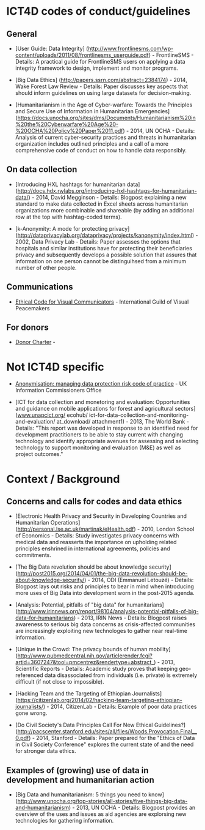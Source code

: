 # ICT4D codes of conduct/guidelines

## General

* [User Guide: Data Integrity] (http://www.frontlinesms.com/wp-content/uploads/2011/08/frontlinesms_userguide.pdf) - FrontlineSMS - Details: A practical guide for FrontlineSMS users on applying a data integrity framework to design, implement and monitor programs.

* [Big Data Ethics] (http://papers.ssrn.com/abstract=2384174) - 2014, Wake Forest Law Review - Details: Paper discusses key aspects that should inform guidelines on using large datasets for decision-making.

* [Humanitarianism in the Age of Cyber-warfare: Towards the Principles and Secure Use of Information in Humanitarian Emergencies] (https://docs.unocha.org/sites/dms/Documents/Humanitarianism%20in%20the%20Cyberwarfare%20Age%20-%20OCHA%20Policy%20Paper%2011.pdf) - 2014, UN OCHA - Details: Analysis of current cyber-security practices and threats in humanitarian organization includes outlined principles and a call of a more comprehensive code of conduct on how to handle data responsibly.


## On data collection

* [Introducing HXL hashtags for humanitarian data] (http://docs.hdx.rwlabs.org/introducing-hxl-hashtags-for-humanitarian-data/) - 2014, David Megginson - Details: Blogpost explaining a new standard to make data collected in Excel sheets across humanitarian organizations more combinable and shareable (by adding an additional row at the top with hashtag-coded terms).

* [k-Anonymity: A mode for protecting privacy] (http://dataprivacylab.org/dataprivacy/projects/kanonymity/index.html) - 2002, Data Privacy Lab - Details: Paper assesses the options that hospitals and similar institutions have for protecting their beneficiaries privacy and subsequently develops a possible solution that assures that information on one person cannot be distinguihsed from a minimum number of other people.

## Communications

* [Ethical Code for Visual Communicators](http://visualpeacemakers.org/about/ethical_code/) - International Guild of Visual Peacemakers

## For donors

* [Donor Charter](http://www.donorscharter.org/) -

# Not ICT4D specific

* [Anonymisation: managing data protection risk code of practice](http://ico.org.uk/for_organisations/data_protection/topic_guides/anonymisation) - UK Information Commissioners Office

* [ICT for data collection and monetoring and evaluation: Opportunities and guidance on mobile applications for forest and agricultural sectors] (www.unapcict.org/ ecohub/ ict-for-data-collection-and-monitoring-and-evaluation/ at_download/ attachment1)  - 2013, The World Bank - Details: "This report was developed in response to an identified need for development practitioners to be able to stay current with changing technology and identify appropriate avenues for assessing and selecting technology to support monitoring and evaluation (M&E) as well as project outcomes."

# Context / Background

## Concerns and calls for codes and data ethics

* [Electronic Health Privacy and Security in Developing Countries and Humanitarian Operations] (http://personal.lse.ac.uk/martinak/eHealth.pdf) - 2010, London School of Economics - Details: Study investigates privacy concerns with medical data and reasserts the importance on upholding related principles enshrined in international agreements, policies and commitments.

* [The Big Data revolution should be about knowledge security] (http://post2015.org/2014/04/01/the-big-data-revolution-should-be-about-knowledge-security/) - 2014, ODI (Emmanuel Letouzé) - Details: Blogpost lays out risks and principles to bear in mind when introducing more uses of Big Data into development worn in the post-2015 agenda.

* [Analysis: Potential, pitfalls of "big data" for humanitarians] (http://www.irinnews.org/report/98104/analysis-potential-pitfalls-of-big-data-for-humanitarians) - 2013, IRIN News - Details: Blogpost raises awareness to serious big data concerns as crisis-affected communities are increasingly exploiting new technologes to gather near real-time information.

* [Unique in the Crowd: The privacy bounds of human mobility] (http://www.pubmedcentral.nih.gov/articlerender.fcgi?artid=3607247&tool=pmcentrez&rendertype=abstract_) - 2013, Scientific Reports - Details: Academic study proves that keeping geo-referenced data disassociated from individuals (i.e. private) is extremely difficult (if not close to impossible).

* [Hacking Team and the Targeting of Ethiopian Journalists] (https://citizenlab.org/2014/02/hacking-team-targeting-ethiopian-journalists/) - 2014, CitizenLab - Details: Example of poor data practices gone wrong.

* [Do Civil Society's Data Principles Call For New Ethical Guidelines?] (http://pacscenter.stanford.edu/sites/all/files/Woods.Provocation.Final__0.pdf) - 2014, Stanford - Details: Paper prepared for the "Ethics of Data in Civil Society Conference" explores the current state of and the need for stronger data ethics.

## Examples of (growing) use of data in development and humanitarian action

* [Big Data and humanitarianism: 5 things you need to know] (http://www.unocha.org/top-stories/all-stories/five-things-big-data-and-humanitarianism) - 2013, UN OCHA - Details: Blogpost provides an overview of the uses and issues as aid agencies are explorsing new technologies for gathering information.
